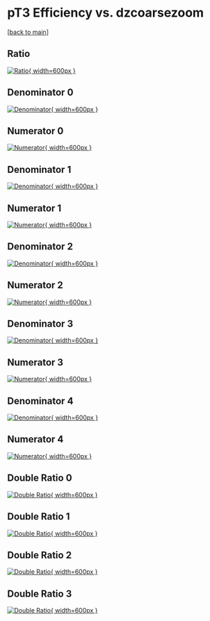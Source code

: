 # pT3 Efficiency vs. dzcoarsezoom

[[back to main](./)]



## Ratio

[![Ratio](../mtv/var/pT3_xtr_0_0_eff_dzcoarsezoom.png){ width=600px }](../mtv/var/pT3_xtr_0_0_eff_dzcoarsezoom.pdf)

## Denominator 0

[![Denominator](../mtv/den/pT3_xtr_0_0_eff_dzcoarsezoom_den0.png){ width=600px }](../mtv/den/pT3_xtr_0_0_eff_dzcoarsezoom_den0.pdf)

## Numerator 0

[![Numerator](../mtv/num/pT3_xtr_0_0_eff_dzcoarsezoom_num0.png){ width=600px }](../mtv/num/pT3_xtr_0_0_eff_dzcoarsezoom_num0.pdf)

## Denominator 1

[![Denominator](../mtv/den/pT3_xtr_0_0_eff_dzcoarsezoom_den1.png){ width=600px }](../mtv/den/pT3_xtr_0_0_eff_dzcoarsezoom_den1.pdf)

## Numerator 1

[![Numerator](../mtv/num/pT3_xtr_0_0_eff_dzcoarsezoom_num1.png){ width=600px }](../mtv/num/pT3_xtr_0_0_eff_dzcoarsezoom_num1.pdf)

## Denominator 2

[![Denominator](../mtv/den/pT3_xtr_0_0_eff_dzcoarsezoom_den2.png){ width=600px }](../mtv/den/pT3_xtr_0_0_eff_dzcoarsezoom_den2.pdf)

## Numerator 2

[![Numerator](../mtv/num/pT3_xtr_0_0_eff_dzcoarsezoom_num2.png){ width=600px }](../mtv/num/pT3_xtr_0_0_eff_dzcoarsezoom_num2.pdf)

## Denominator 3

[![Denominator](../mtv/den/pT3_xtr_0_0_eff_dzcoarsezoom_den3.png){ width=600px }](../mtv/den/pT3_xtr_0_0_eff_dzcoarsezoom_den3.pdf)

## Numerator 3

[![Numerator](../mtv/num/pT3_xtr_0_0_eff_dzcoarsezoom_num3.png){ width=600px }](../mtv/num/pT3_xtr_0_0_eff_dzcoarsezoom_num3.pdf)

## Denominator 4

[![Denominator](../mtv/den/pT3_xtr_0_0_eff_dzcoarsezoom_den4.png){ width=600px }](../mtv/den/pT3_xtr_0_0_eff_dzcoarsezoom_den4.pdf)

## Numerator 4

[![Numerator](../mtv/num/pT3_xtr_0_0_eff_dzcoarsezoom_num4.png){ width=600px }](../mtv/num/pT3_xtr_0_0_eff_dzcoarsezoom_num4.pdf)

## Double Ratio 0

[![Double Ratio](../mtv/ratio/pT3_xtr_0_0_eff_dzcoarsezoom_ratio0.png){ width=600px }](../mtv/ratio/pT3_xtr_0_0_eff_dzcoarsezoom_ratio0.pdf)

## Double Ratio 1

[![Double Ratio](../mtv/ratio/pT3_xtr_0_0_eff_dzcoarsezoom_ratio1.png){ width=600px }](../mtv/ratio/pT3_xtr_0_0_eff_dzcoarsezoom_ratio1.pdf)

## Double Ratio 2

[![Double Ratio](../mtv/ratio/pT3_xtr_0_0_eff_dzcoarsezoom_ratio2.png){ width=600px }](../mtv/ratio/pT3_xtr_0_0_eff_dzcoarsezoom_ratio2.pdf)

## Double Ratio 3

[![Double Ratio](../mtv/ratio/pT3_xtr_0_0_eff_dzcoarsezoom_ratio3.png){ width=600px }](../mtv/ratio/pT3_xtr_0_0_eff_dzcoarsezoom_ratio3.pdf)

